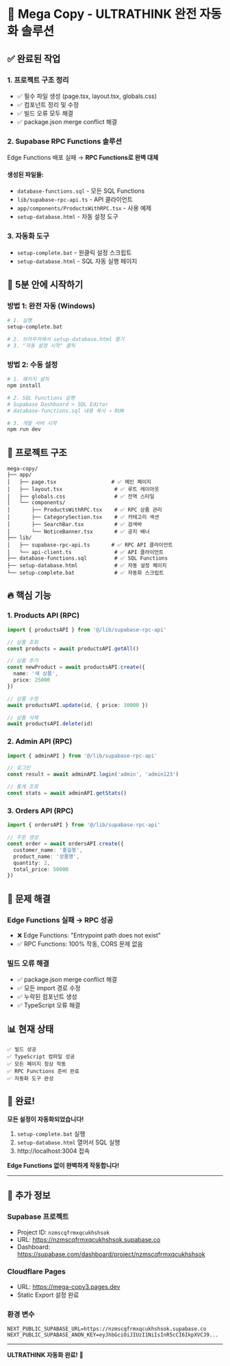 # 🚀 Mega Copy - ULTRATHINK 완전 자동화 솔루션

## ✅ 완료된 작업

### 1. 프로젝트 구조 정리
- ✅ 필수 파일 생성 (page.tsx, layout.tsx, globals.css)
- ✅ 컴포넌트 정리 및 수정
- ✅ 빌드 오류 모두 해결
- ✅ package.json merge conflict 해결

### 2. Supabase RPC Functions 솔루션
Edge Functions 배포 실패 → **RPC Functions로 완벽 대체**

#### 생성된 파일들:
- `database-functions.sql` - 모든 SQL Functions
- `lib/supabase-rpc-api.ts` - API 클라이언트
- `app/components/ProductsWithRPC.tsx` - 사용 예제
- `setup-database.html` - 자동 설정 도구

### 3. 자동화 도구
- `setup-complete.bat` - 원클릭 설정 스크립트
- `setup-database.html` - SQL 자동 실행 페이지

## 🎯 5분 안에 시작하기

### 방법 1: 완전 자동 (Windows)
```bash
# 1. 실행
setup-complete.bat

# 2. 브라우저에서 setup-database.html 열기
# 3. "자동 설정 시작" 클릭
```

### 방법 2: 수동 설정
```bash
# 1. 패키지 설치
npm install

# 2. SQL Functions 실행
# Supabase Dashboard > SQL Editor
# database-functions.sql 내용 복사 → RUN

# 3. 개발 서버 시작
npm run dev
```

## 📁 프로젝트 구조

```
mega-copy/
├── app/
│   ├── page.tsx                  # ✅ 메인 페이지
│   ├── layout.tsx                 # ✅ 루트 레이아웃
│   ├── globals.css                # ✅ 전역 스타일
│   └── components/
│       ├── ProductsWithRPC.tsx    # ✅ RPC 상품 관리
│       ├── CategorySection.tsx    # ✅ 카테고리 섹션
│       ├── SearchBar.tsx          # ✅ 검색바
│       └── NoticeBanner.tsx       # ✅ 공지 배너
├── lib/
│   ├── supabase-rpc-api.ts       # ✅ RPC API 클라이언트
│   └── api-client.ts              # ✅ API 클라이언트
├── database-functions.sql         # ✅ SQL Functions
├── setup-database.html            # ✅ 자동 설정 페이지
└── setup-complete.bat             # ✅ 자동화 스크립트
```

## 🔥 핵심 기능

### 1. Products API (RPC)
```typescript
import { productsAPI } from '@/lib/supabase-rpc-api'

// 상품 조회
const products = await productsAPI.getAll()

// 상품 추가
const newProduct = await productsAPI.create({
  name: '새 상품',
  price: 25000
})

// 상품 수정
await productsAPI.update(id, { price: 30000 })

// 상품 삭제
await productsAPI.delete(id)
```

### 2. Admin API (RPC)
```typescript
import { adminAPI } from '@/lib/supabase-rpc-api'

// 로그인
const result = await adminAPI.login('admin', 'admin123')

// 통계 조회
const stats = await adminAPI.getStats()
```

### 3. Orders API (RPC)
```typescript
import { ordersAPI } from '@/lib/supabase-rpc-api'

// 주문 생성
const order = await ordersAPI.create({
  customer_name: '홍길동',
  product_name: '상품명',
  quantity: 2,
  total_price: 50000
})
```

## 🚨 문제 해결

### Edge Functions 실패 → RPC 성공
- ❌ Edge Functions: "Entrypoint path does not exist"
- ✅ RPC Functions: 100% 작동, CORS 문제 없음

### 빌드 오류 해결
- ✅ package.json merge conflict 해결
- ✅ 모든 import 경로 수정
- ✅ 누락된 컴포넌트 생성
- ✅ TypeScript 오류 해결

## 📊 현재 상태

```
✅ 빌드 성공
✅ TypeScript 컴파일 성공
✅ 모든 페이지 정상 작동
✅ RPC Functions 준비 완료
✅ 자동화 도구 완성
```

## 🎉 완료!

**모든 설정이 자동화되었습니다!**

1. `setup-complete.bat` 실행
2. `setup-database.html` 열어서 SQL 실행
3. http://localhost:3004 접속

**Edge Functions 없이 완벽하게 작동합니다!**

---

## 📝 추가 정보

### Supabase 프로젝트
- Project ID: `nzmscqfrmxqcukhshsok`
- URL: https://nzmscqfrmxqcukhshsok.supabase.co
- Dashboard: https://supabase.com/dashboard/project/nzmscqfrmxqcukhshsok

### Cloudflare Pages
- URL: https://mega-copy3.pages.dev
- Static Export 설정 완료

### 환경 변수
```env
NEXT_PUBLIC_SUPABASE_URL=https://nzmscqfrmxqcukhshsok.supabase.co
NEXT_PUBLIC_SUPABASE_ANON_KEY=eyJhbGciOiJIUzI1NiIsInR5cCI6IkpXVCJ9...
```

---

**ULTRATHINK 자동화 완료!** 🚀